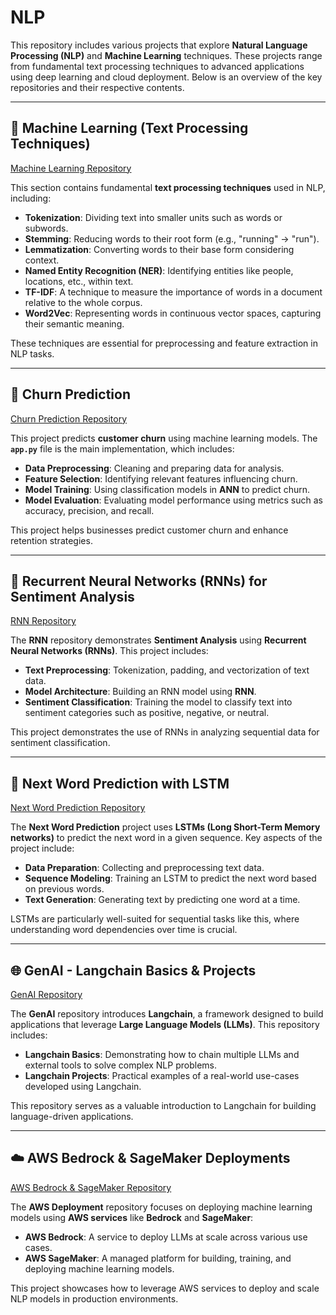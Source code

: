 # NLP 

This repository includes various projects that explore **Natural Language Processing (NLP)** and **Machine Learning** techniques. These projects range from fundamental text processing techniques to advanced applications using deep learning and cloud deployment. Below is an overview of the key repositories and their respective contents.

---

## 📂 **Machine Learning (Text Processing Techniques)**  
[Machine Learning Repository](https://github.com/KulkarniMihir/nlp/tree/main/machine_learning)

This section contains fundamental **text processing techniques** used in NLP, including:

- **Tokenization**: Dividing text into smaller units such as words or subwords.
- **Stemming**: Reducing words to their root form (e.g., "running" → "run").
- **Lemmatization**: Converting words to their base form considering context.
- **Named Entity Recognition (NER)**: Identifying entities like people, locations, etc., within text.
- **TF-IDF**: A technique to measure the importance of words in a document relative to the whole corpus.
- **Word2Vec**: Representing words in continuous vector spaces, capturing their semantic meaning.

These techniques are essential for preprocessing and feature extraction in NLP tasks.

---

## 🔄 **Churn Prediction**  
[Churn Prediction Repository](https://github.com/KulkarniMihir/nlp/blob/main/churn_prediction/app.py)

This project predicts **customer churn** using machine learning models. The **`app.py`** file is the main implementation, which includes:

- **Data Preprocessing**: Cleaning and preparing data for analysis.
- **Feature Selection**: Identifying relevant features influencing churn.
- **Model Training**: Using classification models in **ANN**  to predict churn.
- **Model Evaluation**: Evaluating model performance using metrics such as accuracy, precision, and recall.

This project helps businesses predict customer churn and enhance retention strategies.

---

## 🧠 **Recurrent Neural Networks (RNNs) for Sentiment Analysis**  
[RNN Repository](https://github.com/KulkarniMihir/nlp/tree/main/RNN)

The **RNN** repository demonstrates **Sentiment Analysis** using **Recurrent Neural Networks (RNNs)**. This project includes:

- **Text Preprocessing**: Tokenization, padding, and vectorization of text data.
- **Model Architecture**: Building an RNN model using **RNN**.
- **Sentiment Classification**: Training the model to classify text into sentiment categories such as positive, negative, or neutral.

This project demonstrates the use of RNNs in analyzing sequential data for sentiment classification.

---

## 🔮 **Next Word Prediction with LSTM**  
[Next Word Prediction Repository](https://github.com/KulkarniMihir/nlp/tree/main/next_word_lstm)

The **Next Word Prediction** project uses **LSTMs (Long Short-Term Memory networks)** to predict the next word in a given sequence. Key aspects of the project include:

- **Data Preparation**: Collecting and preprocessing text data.
- **Sequence Modeling**: Training an LSTM to predict the next word based on previous words.
- **Text Generation**: Generating text by predicting one word at a time.

LSTMs are particularly well-suited for sequential tasks like this, where understanding word dependencies over time is crucial.

---

## 🌐 **GenAI - Langchain Basics & Projects**  
[GenAI Repository](https://github.com/KulkarniMihir/nlp/tree/main/GenAI)

The **GenAI** repository introduces **Langchain**, a framework designed to build applications that leverage **Large Language Models (LLMs)**. This repository includes:

- **Langchain Basics**: Demonstrating how to chain multiple LLMs and external tools to solve complex NLP problems.
- **Langchain Projects**: Practical examples of a real-world use-cases developed using Langchain.

This repository serves as a valuable introduction to Langchain for building language-driven applications.

---

## ☁️ **AWS Bedrock & SageMaker Deployments**  
[AWS Bedrock & SageMaker Repository](https://github.com/KulkarniMihir/nlp/tree/main/aws_bedrock_sagemaker_deployements)

The **AWS Deployment** repository focuses on deploying machine learning models using **AWS services** like **Bedrock** and **SageMaker**:

- **AWS Bedrock**: A service to deploy LLMs at scale across various use cases.
- **AWS SageMaker**: A managed platform for building, training, and deploying machine learning models.

This project showcases how to leverage AWS services to deploy and scale NLP models in production environments.

